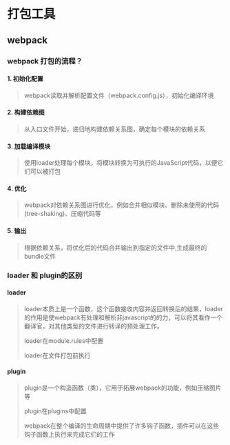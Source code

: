 # 打包工具

## webpack

### webpack 打包的流程？

#### 1. 初始化配置

> webpack读取并解析配置文件（webpack.config.js），初始化编译环境

#### 2. 构建依赖图

> 从入口文件开始，递归地构建依赖关系图，确定每个模块的依赖关系

#### 3. 加载编译模块

> 使用loader处理每个模块，将模块转换为可执行的JavaScript代码，以便它们可以被打包

#### 4. 优化

> webpack对依赖关系图进行优化，例如合并相似模块、删除未使用的代码(tree-shaking)、压缩代码等

#### 5. 输出

> 根据依赖关系，将优化后的代码合并输出到指定的文件中,生成最终的bundle文件


### loader 和 plugin的区别

#### loader

> loader本质上是一个函数，这个函数接收内容并返回转换后的结果，loader的作用是使webpack有处理和解析非javascript的的力，可以将其看作一个翻译官，对其他类型的文件进行转译的预处理工作。
>
> loader在module.rules中配置
>
> loader在文件打包前执行

#### plugin

> plugin是一个构造函数（类），它用于拓展webpack的功能，例如压缩图片等
>
> plugin在plugins中配置
>
> webpack在整个编译的生命周期中提供了许多钩子函数，插件可以在这些钩子函数上执行来完成它们的工作
